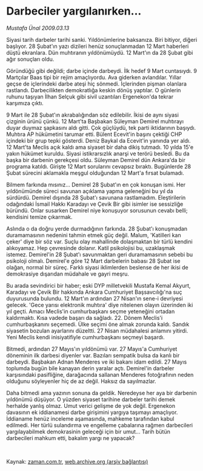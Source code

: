 # Darbeciler yargılanırken...

*Mustafa Ünal 2009.03.13*

<tr><td class="metin" colspan="2" style="padding-top: 20px; padding-left: 5px; padding-right: 10px;">Siyasi tarih darbeler tarihi sanki. Yıldönümlerine baksanıza. Biri bitiyor, diğeri başlıyor. 28 Şubat'ın yazı dizileri henüz sonuçlanmadan 12 Mart haberleri düştü ekranlara. Dün muhtıranın yıldönümüydü. 12 Mart'ın da 28 Şubat gibi ağır sonuçları oldu.</td></tr><tr><td class="metin" colspan="2" style="padding-top: 20px; padding-left: 5px; padding-right: 10px;"><p>Göründüğü gibi değildi; darbe içinde darbeydi. İlk hedef 9 Mart cuntasıydı. 9 Martçılar Baas tipi bir rejim amaçlıyordu. Ava giderken avlandılar. Yıllar geçse de içlerindeki darbe ateşi hiç sönmedi. İçlerinden pişman olanlara rastlandı. Darbecilikten demokratlığa keskin dönüş yaptılar. O günlerin ruhunu taşıyan İlhan Selçuk gibi sivil uzantıları Ergenekon'da tekrar karşımıza çıktı.
<p>9 Mart ile 28 Şubat'ın akrabalığından söz edilebilir. İkisi de aynı siyasi çizginin ürünü çünkü. 12 Mart'ta Başbakan Süleyman Demirel muhtırayı duyar duymaz şapkasını aldı gitti. Çok güçlüydü, tek parti iktidarının başıydı. Muhtıra AP hükümetini tarumar etti. Bülent Ecevit'in başını çektiği CHP içindeki bir grup tepki gösterdi. Deniz Baykal da Ecevit'in yanında yer aldı. 12 Mart'ta Meclis açık kaldı ama siyaset bir daha dikiş tutmadı. 10 yılda 15'e yakın hükümet kuruldu. Siyasi istikrarsızlık anarşi ve terörü besledi. Bu da başka bir darbenin gerekçesi oldu. Süleyman Demirel dün Ankara'da bir programa katıldı. Girişte 12 Mart sorularını cevapsız bıraktı. Bugünlerde 28 Şubat sürecini aklamakla meşgul olduğundan 12 Mart'a fırsat bulamadı.
<p>Bilmem farkında mısınız... Demirel 28 Şubat'ın en çok konuşan ismi. Her yıldönümünde süreci savunan açıklama yapma geleneğini bu yıl da sürdürdü. Demirel dışında 28 Şubat'ı savunana rastlamadım. Eleştirilerin odağındaki İsmail Hakkı Karadayı ve Çevik Bir gibi isimler ise sessizliğe büründü. Onlar susarken Demirel niye konuşuyor sorusunun cevabı belli; kendisini temize çıkarmak.
<p>Aslında o da doğru yerde durmadığının farkında. 28 Şubat'ı konuşmadan duramamasının nedenini tahmin etmek güç değil. Malum, 'Katilleri kan çeker' diye bir söz var. Suçlu olay mahallinde dolaşmaktan bir türlü kendini alıkoyamaz. Hep çevresinde dolanır. Katil psikolojisi bu, uzaklaşmak istemez. Demirel'in 28 Şubat'ı savunmaktan geri duramamasının sebebi bu psikoloji olmalı. Demirel'e göre 12 Mart darbelerin babası 28 Şubat ise olağan, normal bir süreç. Farklı siyasi iklimlerden beslense de her ikisi de demokrasiye dışarıdan müdahale ve gayri meşru.
<p>Bu arada sevindirici bir haber; eski DYP milletvekili Mustafa Kemal Akyurt, Karadayı ve Çevik Bir hakkında Ankara Cumhuriyet Başsavcılığı'na suç duyurusunda bulundu. 12 Mart'ın ardından 27 Nisan'ın sene-i devriyesi gelecek. 'Gece yarısı elektronik muhtıra' diye nitelenen olayın üzerinden iki yıl geçti. Amacı Meclis'in cumhurbaşkanı seçme yeteneğini ortadan kaldırmaktı. Kısa vadede başarı da sağladı. 22. Dönem Meclis'i cumhurbaşkanını seçemedi. Ülke seçimi öne almak zorunda kaldı. Sandık siyasetin bozulan ayarlarını düzeltti. 27 Nisan müdahalesi anlamını yitirdi. Yeni Meclis kendi inisiyatifiyle cumhurbaşkanı seçmeyi başardı.
<p>Bitmedi, ardından 27 Mayıs'ın yıldönümü var. 27 Mayıs'a Cumhuriyet döneminin ilk darbesi diyenler var. Bazıları sempatik bulsa da kanlı bir darbeydi. Başbakan Adnan Menderes ve iki bakanı idam edildi. 27 Mayıs toplumda bugün bile kanayan derin yaralar açtı. Demirel'in darbeler karşısındaki pasifliğine, darağacında sallanan Menderes fotoğrafının neden olduğunu söyleyenler hiç de az değil. Haksız da sayılmazlar. 
<p>Daha bitmedi ama yazının sonuna da geldik. Neredeyse her aya bir darbenin yıldönümü düşüyor. O yüzden siyaset tarihine darbeler tarihi demek herhalde yanlış olmaz. Umut verici gelişme de yok değil. Ergenekon davasının ek iddianamesi darbe girişimini yargıya taşımayı amaçlıyor. İddianame henüz inceleme aşamasında, mahkeme tarafından kabul edilmedi. Her türlü sulandırma ve engelleme çabalarına rağmen darbecileri yargılayabilmek demokrasinin geleceği için bir umut... Tarih bütün darbecileri mahkum etti, bakalım yargı ne yapacak? 
<p><br/></p></p></p></p></p></p></p></p></td></tr>

Kaynak: [zaman.com.tr](http://zaman.com.tr/yazar.do?yazino=824760), [web.archive.org (arşiv bağlantısı)](http://web.archive.org/web/20090317021148/http://www.zaman.com.tr:80/yazar.do?yazino=824760)
